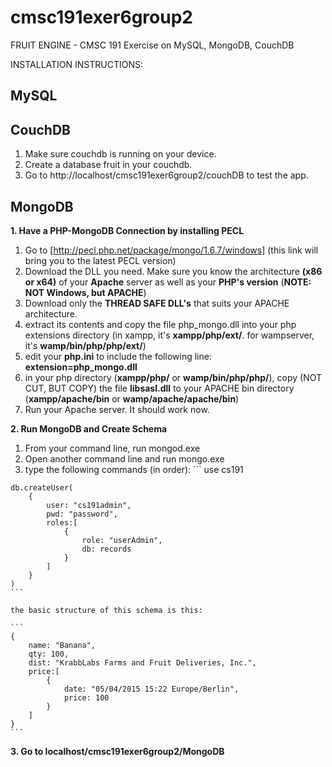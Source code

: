 # cmsc191exer6group2
FRUIT ENGINE - CMSC 191 Exercise on MySQL, MongoDB, CouchDB

INSTALLATION INSTRUCTIONS:

## MySQL

## CouchDB
1. Make sure couchdb is running on your device. 
2. Create a database fruit in your couchdb.
3. Go to http://localhost/cmsc191exer6group2/couchDB to test the app. 

## MongoDB
**1. Have a PHP-MongoDB Connection by installing PECL**
   1. Go to [http://pecl.php.net/package/mongo/1.6.7/windows] (this link will bring you to the latest PECL version)
   2. Download the DLL you need. Make sure you know the architecture **(x86 or x64)** of your **Apache** server as well as your
     **PHP's version** (**NOTE: NOT Windows, but APACHE**)
   3. Download only the **THREAD SAFE DLL's** that suits your APACHE architecture.
   4. extract its contents and copy the file php_mongo.dll into your php extensions directory (in xampp, it's **xampp/php/ext/**. for
     wampserver, it's **wamp/bin/php/php<version>/ext/**)
   5. edit your **php.ini** to include the following line:
       **extension=php_mongo.dll**
   6. in your php directory (**xampp/php/** or **wamp/bin/php/php<version>/**), copy (NOT CUT, BUT COPY) the file
       **libsasl.dll**
     to your APACHE bin directory (**xampp/apache/bin** or **wamp/apache/apache<version>/bin**)
   7. Run your Apache server. It should work now.

**2. Run MongoDB and Create Schema**
   1. From your command line, run mongod.exe
   2. Open another command line and run mongo.exe
   3. type the following commands (in order):
    ```
    use cs191

    db.createUser(
        {
            user: "cs191admin",
            pwd: "password",
            roles:[
                {
                    role: "userAdmin",
                    db: records
                }
            ]
        }
    )
    ```

    the basic structure of this schema is this:

    ```
    {
        name: "Banana",
        qty: 100,
        dist: "KrabbLabs Farms and Fruit Deliveries, Inc.",
        price:[
            {
                date: "05/04/2015 15:22 Europe/Berlin",
                price: 100
            }
        ]
    }
    ```

**3. Go to localhost/cmsc191exer6group2/MongoDB**